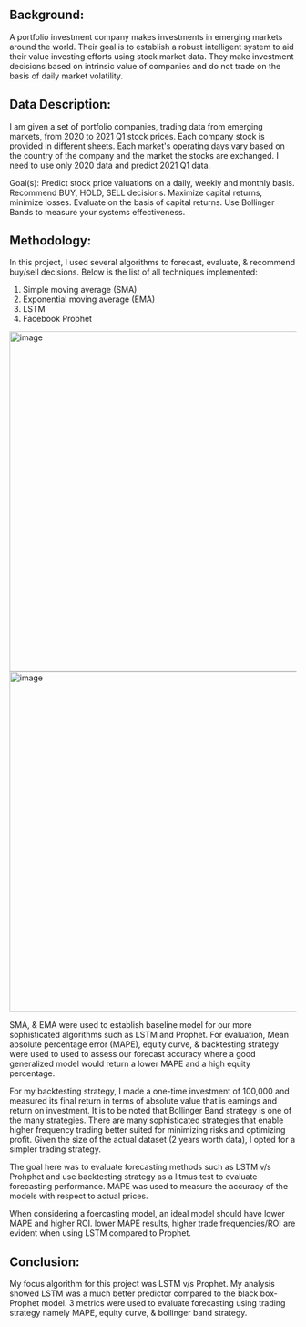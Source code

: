 ## Background:


A portfolio investment company makes investments in emerging markets around the world. Their goal is to establish a robust intelligent system to aid their value investing efforts using stock market data. They make investment decisions based on intrinsic value of companies and do not trade on the basis of daily market volatility.


## Data Description:

I am given a set of portfolio companies, trading data from emerging markets, from 2020 to 2021 Q1 stock prices. Each company stock is provided in different sheets. Each market's operating days vary based on the country of the company and the market the stocks are exchanged. I need to use only 2020 data and predict 2021 Q1 data.

Goal(s):
Predict stock price valuations on a daily, weekly and monthly basis. Recommend BUY, HOLD, SELL decisions. Maximize capital returns, minimize losses. Evaluate on the basis of capital returns. Use Bollinger Bands to measure your systems effectiveness.

## Methodology:

In this project, I used several algorithms to forecast, evaluate, & recommend buy/sell decisions. Below is the list of all techniques implemented:
1) Simple moving average (SMA)
2) Exponential moving average (EMA)
3) LSTM
4) Facebook Prophet

<img width="597" alt="image" src="https://github.com/user-attachments/assets/2b5ded6d-2bae-421c-8595-12b87f7a3c15">
<img width="597" alt="image" src="https://github.com/user-attachments/assets/af622695-5165-407b-babc-a5ac95b84397">





SMA, & EMA were used to establish baseline model for our more sophisticated algorithms such as LSTM and Prophet. For evaluation, Mean absolute percentage error (MAPE), equity curve, & backtesting strategy were used to used to assess our forecast accuracy where a good generalized model would return a lower MAPE and a high equity percentage. 

For my backtesting strategy, I made a one-time investment of 100,000 and measured its final return in terms of absolute value that is earnings and return on investment. It is to be noted that Bollinger Band strategy is one of the many strategies. There are many sophisticated strategies that enable higher frequency trading better suited for minimizing risks and optimizing profit. Given the size of the actual dataset (2 years worth data), I opted for a simpler trading strategy.

The goal here was to evaluate forecasting methods such as LSTM v/s Prohphet and use backtesting strategy as a litmus test to evaluate forecasting performance. MAPE was used to measure the accuracy of the models with respect to actual prices. 

When considering a foercasting model, an ideal model should have lower MAPE and higher ROI. lower MAPE results, higher trade frequencies/ROI are evident when using LSTM compared to Prophet.


## Conclusion:

My focus algorithm for this project was LSTM v/s Prophet. My analysis showed LSTM was a much better predictor compared to the black box-Prophet model. 3 metrics were used to evaluate forecasting using trading strategy namely MAPE, equity curve, & bollinger band strategy. 


